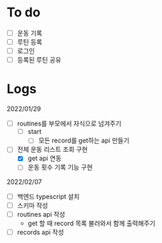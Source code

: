 # To do

- [ ] 운동 기록
- [ ] 루틴 등록
- [ ] 로그인
- [ ] 등록된 루틴 공유

# Logs

2022/01/29

- [ ] routines를 부모에서 자식으로 넘겨주기
  - [ ] start
    - [ ] 모든 record를 get하는 api 만들기
- [ ] 전체 운동 리스트 조회 구현
  - [x] get api 연동
  - [ ] 운동 횟수 기록 기능 구현

2022/02/07
- [ ] 백엔드 typescript 설치
- [ ] 스키마 작성
- [ ] routines api 작성
  - get 할 때 record 목록 불러와서 함께 출력해주기
- [ ] records api 작성
